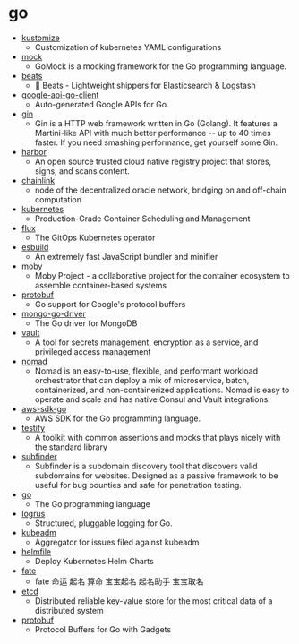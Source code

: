 # go
- [kustomize](https://github.com/kubernetes-sigs/kustomize)
  - Customization of kubernetes YAML configurations
- [mock](https://github.com/golang/mock)
  - GoMock is a mocking framework for the Go programming language.
- [beats](https://github.com/elastic/beats)
  - 🐠 Beats - Lightweight shippers for Elasticsearch & Logstash
- [google-api-go-client](https://github.com/googleapis/google-api-go-client)
  - Auto-generated Google APIs for Go.
- [gin](https://github.com/gin-gonic/gin)
  - Gin is a HTTP web framework written in Go (Golang). It features a Martini-like API with much better performance -- up to 40 times faster. If you need smashing performance, get yourself some Gin.
- [harbor](https://github.com/goharbor/harbor)
  - An open source trusted cloud native registry project that stores, signs, and scans content.
- [chainlink](https://github.com/smartcontractkit/chainlink)
  - node of the decentralized oracle network, bridging on and off-chain computation
- [kubernetes](https://github.com/kubernetes/kubernetes)
  - Production-Grade Container Scheduling and Management
- [flux](https://github.com/fluxcd/flux)
  - The GitOps Kubernetes operator
- [esbuild](https://github.com/evanw/esbuild)
  - An extremely fast JavaScript bundler and minifier
- [moby](https://github.com/moby/moby)
  - Moby Project - a collaborative project for the container ecosystem to assemble container-based systems
- [protobuf](https://github.com/golang/protobuf)
  - Go support for Google's protocol buffers
- [mongo-go-driver](https://github.com/mongodb/mongo-go-driver)
  - The Go driver for MongoDB
- [vault](https://github.com/hashicorp/vault)
  - A tool for secrets management, encryption as a service, and privileged access management
- [nomad](https://github.com/hashicorp/nomad)
  - Nomad is an easy-to-use, flexible, and performant workload orchestrator that can deploy a mix of microservice, batch, containerized, and non-containerized applications. Nomad is easy to operate and scale and has native Consul and Vault integrations.
- [aws-sdk-go](https://github.com/aws/aws-sdk-go)
  - AWS SDK for the Go programming language.
- [testify](https://github.com/stretchr/testify)
  - A toolkit with common assertions and mocks that plays nicely with the standard library
- [subfinder](https://github.com/projectdiscovery/subfinder)
  - Subfinder is a subdomain discovery tool that discovers valid subdomains for websites. Designed as a passive framework to be useful for bug bounties and safe for penetration testing.
- [go](https://github.com/golang/go)
  - The Go programming language
- [logrus](https://github.com/sirupsen/logrus)
  - Structured, pluggable logging for Go.
- [kubeadm](https://github.com/kubernetes/kubeadm)
  - Aggregator for issues filed against kubeadm
- [helmfile](https://github.com/roboll/helmfile)
  - Deploy Kubernetes Helm Charts
- [fate](https://github.com/godcong/fate)
  - fate 命运 起名 算命 宝宝起名 起名助手 宝宝取名
- [etcd](https://github.com/etcd-io/etcd)
  - Distributed reliable key-value store for the most critical data of a distributed system
- [protobuf](https://github.com/gogo/protobuf)
  - Protocol Buffers for Go with Gadgets

